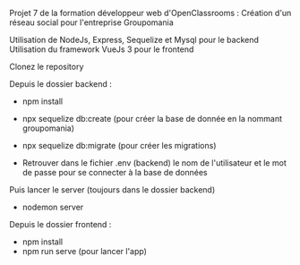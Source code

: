 Projet 7 de la formation développeur web d'OpenClassrooms : Création d'un réseau social pour l'entreprise Groupomania			

Utilisation de NodeJs, Express, Sequelize et Mysql pour le backend
Utilisation du framework VueJs 3 pour le frontend

Clonez le repository

Depuis le dossier backend :
- npm install
- npx sequelize db:create (pour créer la base de donnée en la nommant groupomania)
- npx sequelize db:migrate (pour créer les migrations)

- Retrouver dans le fichier .env (backend) le nom de l'utilisateur et le mot de passe pour se connecter à la base de données

Puis lancer le server (toujours dans le dossier backend)
- nodemon server 

Depuis le dossier frontend :
- npm install
- npm run serve (pour lancer l'app)